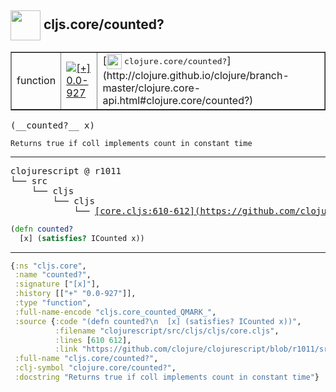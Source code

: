 ## <img width="48px" valign="middle" src="http://i.imgur.com/Hi20huC.png"> cljs.core/counted?

 <table border="1">
<tr>
<td>function</td>
<td><a href="https://github.com/cljsinfo/api-refs/tree/0.0-927"><img valign="middle" alt="[+] 0.0-927" src="https://img.shields.io/badge/+-0.0--927-lightgrey.svg"></a> </td>
<td>
[<img height="24px" valign="middle" src="http://i.imgur.com/1GjPKvB.png"> <samp>clojure.core/counted?</samp>](http://clojure.github.io/clojure/branch-master/clojure.core-api.html#clojure.core/counted?)
</td>
</tr>
</table>

 <samp>
(__counted?__ x)<br>
</samp>

```
Returns true if coll implements count in constant time
```

---

 <pre>
clojurescript @ r1011
└── src
    └── cljs
        └── cljs
            └── <ins>[core.cljs:610-612](https://github.com/clojure/clojurescript/blob/r1011/src/cljs/cljs/core.cljs#L610-L612)</ins>
</pre>

```clj
(defn counted?
  [x] (satisfies? ICounted x))
```


---

```clj
{:ns "cljs.core",
 :name "counted?",
 :signature ["[x]"],
 :history [["+" "0.0-927"]],
 :type "function",
 :full-name-encode "cljs.core_counted_QMARK_",
 :source {:code "(defn counted?\n  [x] (satisfies? ICounted x))",
          :filename "clojurescript/src/cljs/cljs/core.cljs",
          :lines [610 612],
          :link "https://github.com/clojure/clojurescript/blob/r1011/src/cljs/cljs/core.cljs#L610-L612"},
 :full-name "cljs.core/counted?",
 :clj-symbol "clojure.core/counted?",
 :docstring "Returns true if coll implements count in constant time"}

```
